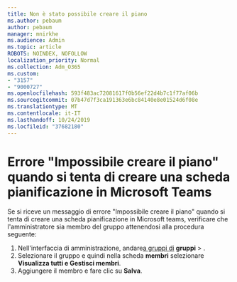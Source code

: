 ```yaml
---
title: Non è stato possibile creare il piano
ms.author: pebaum
author: pebaum
manager: mnirkhe
ms.audience: Admin
ms.topic: article
ROBOTS: NOINDEX, NOFOLLOW
localization_priority: Normal
ms.collection: Adm_O365
ms.custom:
- "3157"
- "9000727"
ms.openlocfilehash: 593f483ac72081617f0b56ef22d4b7c1f77af06b
ms.sourcegitcommit: 07b47d7f3ca191363e6bc84140e8e01524d6f08e
ms.translationtype: MT
ms.contentlocale: it-IT
ms.lasthandoff: 10/24/2019
ms.locfileid: "37682180"
---
```

# <a name="failed-to-create-the-plan-error-when-trying-to-create-a-planner-tab-in-microsoft-teams"></a>Errore "Impossibile creare il piano" quando si tenta di creare una scheda pianificazione in Microsoft Teams

Se si riceve un messaggio di errore "Impossibile creare il piano" quando si tenta di creare una scheda pianificazione in Microsoft teams, verificare che l'amministratore sia membro del gruppo attenendosi alla procedura seguente:

1. Nell'interfaccia di amministrazione, andare[a gruppi di](https://admin.microsoft.com/Adminportal/Home?source=applauncher#/groups) **gruppi** > . 
2. Selezionare il gruppo e quindi nella scheda **membri** selezionare **Visualizza tutti e Gestisci membri**.
3. Aggiungere il membro e fare clic su **Salva**.